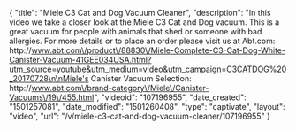 {
    "title": "Miele C3 Cat and Dog Vacuum Cleaner",
    "description": "In this video we take a closer look at the Miele C3 Cat and Dog vacuum.  This is a great vacuum for people with animals that shed or someone with bad allergies.  For more details or to place an order please visit us at Abt.com: http:\/\/www.abt.com\/product\/88830\/Miele-Complete-C3-Cat-Dog-White-Canister-Vacuum-41GEE034USA.html?utm_source=youtube&utm_medium=video&utm_campaign=C3CATDOG%20_20170728\n\nMiele's Canister Vacuum Selection: http:\/\/www.abt.com\/brand-category\/Miele\/Canister-Vacuums\/19\/455.html",
    "videoid": "107196955",
    "date_created": "1501257081",
    "date_modified": "1501260408",
    "type": "captivate",
    "layout": "video",
    "url": "\/v\/miele-c3-cat-and-dog-vacuum-cleaner\/107196955"
}